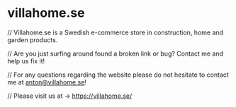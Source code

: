 # villahome.se

// Villahome.se is a Swedish e-commerce store in construction, home and garden products.

// Are you just surfing around found a broken link or bug? Contact me and help us fix it!

// For any questions regarding the website please do not hesitate to contact me at anton@villahome.se!

// Please visit us at → https://villahome.se/
